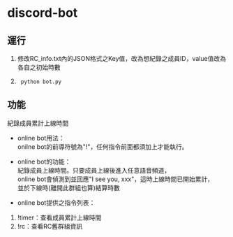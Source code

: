 # discord-bot
## 運行
1. 修改RC_info.txt內的JSON格式之Key值，改為想紀錄之成員ID，value值改為各自之初始時數  
2.		python bot.py

## 功能
紀錄成員累計上線時間

* online bot用法：  
onilne bot的前導符號為"!"，任何指令前面都須加上才能執行。

* online bot的功能：  
紀錄成員上線時間。只要成員上線後進入任意語音頻道，  
online bot會偵測到並回應"I see you, xxx"，這時上線時間已開始累計，  
並於下線時(離開此群組也算)結算時數

* online bot提供之指令列表：
1. !timer：查看成員累計上線時間
2. !rc：查看RC舊群組資訊
